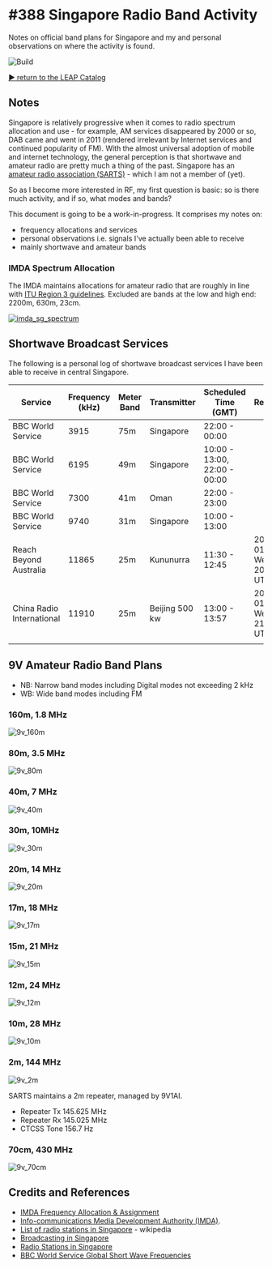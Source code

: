 # #388 Singapore Radio Band Activity

Notes on official band plans for Singapore and my and personal observations on where the activity is found.

![Build](./assets/SingaporeBands_build.jpg?raw=true)

[:arrow_forward: return to the LEAP Catalog](https://leap.tardate.com)

## Notes

Singapore is relatively progressive when it comes to radio spectrum allocation and use - for example, AM services disappeared by 2000 or so,
DAB came and went in 2011 (rendered irrelevant by Internet services and continued popularity of FM).
With the almost universal adoption of mobile and internet technology, the general perception is that shortwave and amateur radio are pretty much a thing of the past.
Singapore has an [amateur radio association (SARTS)](http://www.sarts.org.sg/) - which I am not a member of (yet).

So as I become more interested in RF, my first question is basic: so is there much activity, and if so, what modes and bands?

This document is going to be a work-in-progress. It comprises my notes on:

* frequency allocations and services
* personal observations i.e. signals I've actually been able to receive
* mainly shortwave and amateur bands


### IMDA Spectrum Allocation

The IMDA maintains allocations for amateur radio that are roughly in line with [ITU Region 3 guidelines](https://en.wikipedia.org/wiki/Amateur_radio_frequency_allocations#ITU_Region_3).
Excluded are bands at the low and high end: 2200m, 630m, 23cm.

[![imda_sg_spectrum](./assets/imda_sg_spectrum.png?raw=true)](https://www.imda.gov.sg/regulations-licensing-and-consultations/frameworks-and-policies/spectrum-management-and-coordination/frequency-allocation-and-assignment)


## Shortwave Broadcast Services

The following is a personal log of shortwave broadcast services I have been able to receive in central Singapore.

| Service                   | Frequency (kHz) | Meter Band | Transmitter    | Scheduled Time (GMT)          | Received                   |
|---------------------------|-----------------|------------|----------------|-------------------------------|----------------------------|
| BBC World Service         | 3915            | 75m        | Singapore      | 22:00 - 00:00                 |                            |
| BBC World Service         | 6195            | 49m        | Singapore      | 10:00 - 13:00, 22:00 - 00:00  |                            |
| BBC World Service         | 7300            | 41m        | Oman           | 22:00 - 23:00                 |                            |
| BBC World Service         | 9740            | 31m        | Singapore      | 10:00 - 13:00                 |                            |
| Reach Beyond Australia    | 11865           | 25m        | Kununurra      | 11:30 - 12:45                 | 2018-01-31 Wed 20:57 UTC+8 |
| China Radio International | 11910           | 25m        | Beijing 500 kw | 13:00 - 13:57                 | 2018-01-31 Wed 21:55 UTC+8 |
|                           |                 |            |                |                               |                            |



## 9V Amateur Radio Band Plans

* NB: Narrow band modes including Digital modes not exceeding 2 kHz
* WB: Wide band modes including FM


### 160m, 1.8 MHz

![9v_160m](./assets/9v_160m.png?raw=true)


### 80m, 3.5 MHz

![9v_80m](./assets/9v_80m.png?raw=true)



### 40m, 7 MHz

![9v_40m](./assets/9v_40m.png?raw=true)



### 30m, 10MHz

![9v_30m](./assets/9v_30m.png?raw=true)




### 20m, 14 MHz

![9v_20m](./assets/9v_20m.png?raw=true)



### 17m, 18 MHz

![9v_17m](./assets/9v_17m.png?raw=true)



### 15m, 21 MHz

![9v_15m](./assets/9v_15m.png?raw=true)



### 12m, 24 MHz

![9v_12m](./assets/9v_12m.png?raw=true)


### 10m, 28 MHz

![9v_10m](./assets/9v_10m.png?raw=true)


### 2m, 144 MHz

![9v_2m](./assets/9v_2m.png?raw=true)

SARTS maintains a 2m repeater, managed by 9V1AI.

* Repeater Tx 145.625 MHz
* Repeater Rx 145.025 MHz
* CTCSS Tone 156.7 Hz

### 70cm, 430 MHz

![9v_70cm](./assets/9v_70cm.png?raw=true)



## Credits and References
* [IMDA Frequency Allocation & Assignment](https://www.imda.gov.sg/regulations-licensing-and-consultations/frameworks-and-policies/spectrum-management-and-coordination/frequency-allocation-and-assignment)
* [Info-communications Media Development Authority (IMDA)](http://www.imda.gov.sg/).
* [List of radio stations in Singapore](https://en.wikipedia.org/wiki/List_of_radio_stations_in_Singapore) - wikipedia
* [Broadcasting in Singapore](https://en.wikipedia.org/wiki/Broadcasting_in_Singapore)
* [Radio Stations in Singapore](http://www.asiawaves.net/singapore-radio.htm)
* [BBC World Service Global Short Wave Frequencies](http://www.bbc.co.uk/programmes/articles/2x9tqt6mc05vB2S37j8MWMJ/global-short-wave-frequencies)
